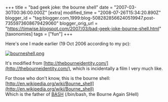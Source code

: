 +++
title = "bad geek joke: the bourne shell"
date = "2007-03-30T00:36:00.000Z"
[extra]
modified_time = "2008-07-26T15:34:20.890Z"
blogger_id = "tag:blogger.com,1999:blog-5082828566240519947.post-7355973608679429060"
blogger_orig_url = "https://timwise.blogspot.com/2007/03/bad-geek-joke-bourne-shell.html"
[taxonomies]
tags = ["fun"]
+++

Here's one I made earlier (19 Oct 2006 according to my pc):  

<div class="flickr-pic">
<a href="https://www.flickr.com/photos/7463254@N02/439217204/"><img
src="https://live.staticflickr.com/160/439217204_ddcd1306e6.jpg" alt="bourneshell.png"></a>
</div>

It's modified from [http://thebourneidentity.com/](http://thebourneidentity.com/), which is incidentally a film I very much like.  

For those who don't know, this is the bourne shell:  
[http://en.wikipedia.org/wiki/Bourne_shell](http://en.wikipedia.org/wiki/Bourne_shell)  
Which is the father of [BASH](http://www.gnu.org/software/bash/) (/bin/bash, the Bourne Again SHell)
